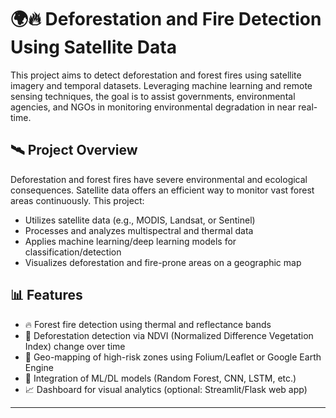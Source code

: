# 🌍🔥 Deforestation and Fire Detection Using Satellite Data

This project aims to detect deforestation and forest fires using satellite imagery and temporal datasets. Leveraging machine learning and remote sensing techniques, the goal is to assist governments, environmental agencies, and NGOs in monitoring environmental degradation in near real-time.

## 🛰️ Project Overview

Deforestation and forest fires have severe environmental and ecological consequences. Satellite data offers an efficient way to monitor vast forest areas continuously. This project:

- Utilizes satellite data (e.g., MODIS, Landsat, or Sentinel)
- Processes and analyzes multispectral and thermal data
- Applies machine learning/deep learning models for classification/detection
- Visualizes deforestation and fire-prone areas on a geographic map

## 📊 Features

- 🔥 Forest fire detection using thermal and reflectance bands
- 🌳 Deforestation detection via NDVI (Normalized Difference Vegetation Index) change over time
- 📍 Geo-mapping of high-risk zones using Folium/Leaflet or Google Earth Engine
- 🧠 Integration of ML/DL models (Random Forest, CNN, LSTM, etc.)
- 📈 Dashboard for visual analytics (optional: Streamlit/Flask web app)

---
